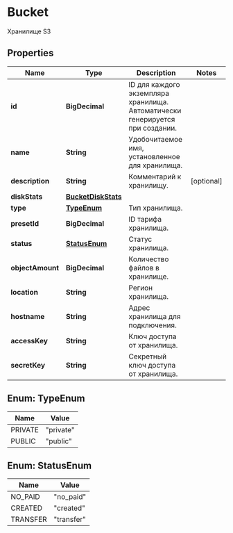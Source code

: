 

# Bucket

Хранилище S3

## Properties

| Name | Type | Description | Notes |
|------------ | ------------- | ------------- | -------------|
|**id** | **BigDecimal** | ID для каждого экземпляра хранилища. Автоматически генерируется при создании. |  |
|**name** | **String** | Удобочитаемое имя, установленное для хранилища. |  |
|**description** | **String** | Комментарий к хранилищу. |  [optional] |
|**diskStats** | [**BucketDiskStats**](BucketDiskStats.md) |  |  |
|**type** | [**TypeEnum**](#TypeEnum) | Тип хранилища. |  |
|**presetId** | **BigDecimal** | ID тарифа хранилища. |  |
|**status** | [**StatusEnum**](#StatusEnum) | Статус хранилища. |  |
|**objectAmount** | **BigDecimal** | Количество файлов в хранилище. |  |
|**location** | **String** | Регион хранилища. |  |
|**hostname** | **String** | Адрес хранилища для подключения. |  |
|**accessKey** | **String** | Ключ доступа от хранилища. |  |
|**secretKey** | **String** | Секретный ключ доступа от хранилища. |  |



## Enum: TypeEnum

| Name | Value |
|---- | -----|
| PRIVATE | &quot;private&quot; |
| PUBLIC | &quot;public&quot; |



## Enum: StatusEnum

| Name | Value |
|---- | -----|
| NO_PAID | &quot;no_paid&quot; |
| CREATED | &quot;created&quot; |
| TRANSFER | &quot;transfer&quot; |



